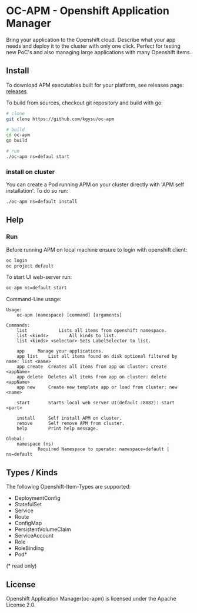 # OC-APM - Openshift Application Manager

Bring your application to the Openshift cloud. 
Describe what your app needs and deploy it to the cluster with only one click. Perfect for 
testing new PoC's and also managing large applications with many Openshift items.


## Install

To download APM executables built for your platform, see releases page: [releases](https://github.com/kgysu/oc-apm/releases)

To build from sources, checkout git repository and build with go:

```bash
# clone
git clone https://github.com/kgysu/oc-apm

# build
cd oc-apm
go build

# run
./oc-apm ns=defaul start
```

### install on cluster
You can create a Pod running APM on your cluster directly with 'APM self installation'.
To do so run:

```bash
./oc-apm ns=default install
```
 

## Help

### Run

Before running APM on local machine ensure to login with openshift client:

```bash
oc login
oc project default
```

To start UI web-server run:

```bash
oc-apm ns=default start
```

Command-Line usage:

```
Usage:
	oc-apm (namespace) [command] [arguments]

Commands:
	list			Lists all items from openshift namespace.
	list <kinds>		All kinds to list. 
	list <kinds> <selector>	Sets LabelSelector to list.
	
	app		Manage your applications.
	app list	List all items found on disk optional filtered by name: list <name>
	app create	Creates all items from app on cluster: create <appName>
	app delete	Deletes all items from app on cluster: delete <appName>
	app new		Create new template app or load from cluster: new <name>

	start		Starts local web server UI(default :8082): start <port>	

	install		Self install APM on cluster.
	remove		Self remove APM from cluster.
	help		Print help message.

Global:
	namespace (ns)
			Required Namespace to operate: namespace=default | ns=default
```



## Types / Kinds

The following Openshift-Item-Types are supported:
 - DeploymentConfig
 - StatefulSet
 - Service
 - Route
 - ConfigMap
 - PersistentVolumeClaim
 - ServiceAccount
 - Role
 - RoleBinding
 - Pod*

(* read only)


## License

Openshift Application Manager(oc-apm) is licensed under the Apache License 2.0.

